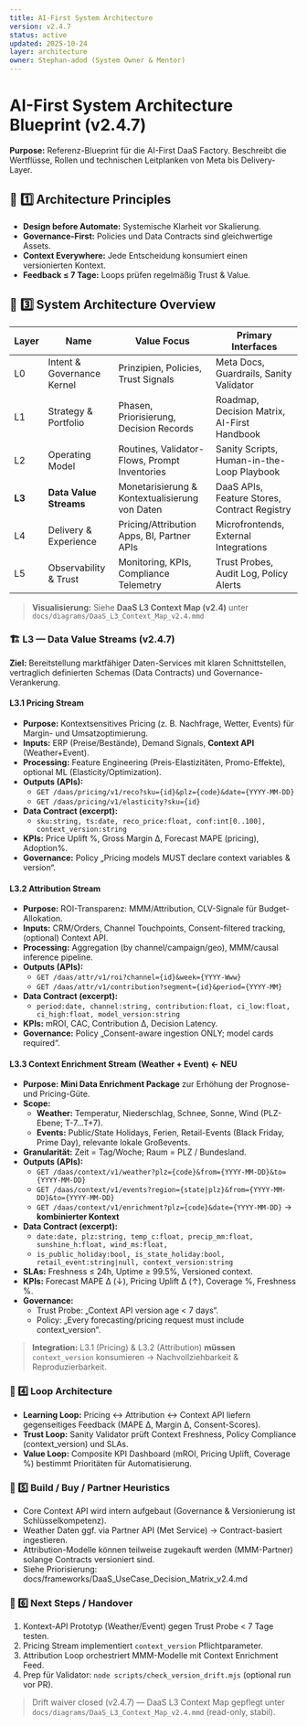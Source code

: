 ```yaml
---
title: AI-First System Architecture
version: v2.4.7
status: active
updated: 2025-10-24
layer: architecture
owner: Stephan-adod (System Owner & Mentor)
---
```


# AI-First System Architecture Blueprint (v2.4.7)

**Purpose:** Referenz-Blueprint für die AI-First DaaS Factory. Beschreibt die Wertflüsse, Rollen und technischen Leitplanken von Meta bis Delivery-Layer.

## 🧭 1️⃣ Architecture Principles
- **Design before Automate:** Systemische Klarheit vor Skalierung.
- **Governance-First:** Policies und Data Contracts sind gleichwertige Assets.
- **Context Everywhere:** Jede Entscheidung konsumiert einen versionierten Kontext.
- **Feedback ≤ 7 Tage:** Loops prüfen regelmäßig Trust & Value.

## 🧠 3️⃣ System Architecture Overview
| Layer | Name | Value Focus | Primary Interfaces |
|---|---|---|---|
| L0 | Intent & Governance Kernel | Prinzipien, Policies, Trust Signals | Meta Docs, Guardrails, Sanity Validator |
| L1 | Strategy & Portfolio | Phasen, Priorisierung, Decision Records | Roadmap, Decision Matrix, AI-First Handbook |
| L2 | Operating Model | Routines, Validator-Flows, Prompt Inventories | Sanity Scripts, Human-in-the-Loop Playbook |
| **L3** | **Data Value Streams** | Monetarisierung & Kontextualisierung von Daten | DaaS APIs, Feature Stores, Contract Registry |
| L4 | Delivery & Experience | Pricing/Attribution Apps, BI, Partner APIs | Microfrontends, External Integrations |
| L5 | Observability & Trust | Monitoring, KPIs, Compliance Telemetry | Trust Probes, Audit Log, Policy Alerts |

> **Visualisierung:** Siehe **DaaS L3 Context Map (v2.4)** unter
> `docs/diagrams/DaaS_L3_Context_Map_v2.4.mmd`

### 🏗️ L3 — Data Value Streams (v2.4.7)

**Ziel:** Bereitstellung marktfähiger Daten-Services mit klaren Schnittstellen, vertraglich definierten Schemas (Data Contracts) und Governance-Verankerung.

#### L3.1 Pricing Stream
- **Purpose:** Kontextsensitives Pricing (z. B. Nachfrage, Wetter, Events) für Margin- und Umsatzoptimierung.
- **Inputs:** ERP (Preise/Bestände), Demand Signals, **Context API** (Weather+Event).
- **Processing:** Feature Engineering (Preis-Elastizitäten, Promo-Effekte), optional ML (Elasticity/Optimization).
- **Outputs (APIs):**
  - `GET /daas/pricing/v1/reco?sku={id}&plz={code}&date={YYYY-MM-DD}`
  - `GET /daas/pricing/v1/elasticity?sku={id}`
- **Data Contract (excerpt):**
  - `sku:string, ts:date, reco_price:float, conf:int[0..100], context_version:string`
- **KPIs:** Price Uplift %, Gross Margin Δ, Forecast MAPE (pricing), Adoption%.
- **Governance:** Policy „Pricing models MUST declare context variables & version“.

#### L3.2 Attribution Stream
- **Purpose:** ROI-Transparenz: MMM/Attribution, CLV-Signale für Budget-Allokation.
- **Inputs:** CRM/Orders, Channel Touchpoints, Consent-filtered tracking, (optional) Context API.
- **Processing:** Aggregation (by channel/campaign/geo), MMM/causal inference pipeline.
- **Outputs (APIs):**
  - `GET /daas/attr/v1/roi?channel={id}&week={YYYY-Www}`
  - `GET /daas/attr/v1/contribution?segment={id}&period={YYYY-MM}`
- **Data Contract (excerpt):**
  - `period:date, channel:string, contribution:float, ci_low:float, ci_high:float, model_version:string`
- **KPIs:** mROI, CAC, Contribution Δ, Decision Latency.
- **Governance:** Policy „Consent-aware ingestion ONLY; model cards required“.

#### L3.3 Context Enrichment Stream (Weather + Event)  ← **NEU**
- **Purpose:** **Mini Data Enrichment Package** zur Erhöhung der Prognose- und Pricing-Güte.
- **Scope:**
  - **Weather:** Temperatur, Niederschlag, Schnee, Sonne, Wind (PLZ-Ebene; T-7…T+7).
  - **Events:** Public/State Holidays, Ferien, Retail-Events (Black Friday, Prime Day), relevante lokale Großevents.
- **Granularität:** Zeit = Tag/Woche; Raum = PLZ / Bundesland.
- **Outputs (APIs):**
  - `GET /daas/context/v1/weather?plz={code}&from={YYYY-MM-DD}&to={YYYY-MM-DD}`
  - `GET /daas/context/v1/events?region={state|plz}&from={YYYY-MM-DD}&to={YYYY-MM-DD}`
  - `GET /daas/context/v1/enrichment?plz={code}&date={YYYY-MM-DD}`  → **kombinierter Kontext**
- **Data Contract (excerpt):**
  - `date:date, plz:string, temp_c:float, precip_mm:float, sunshine_h:float, wind_ms:float,`
  - `is_public_holiday:bool, is_state_holiday:bool, retail_event:string|null, context_version:string`
- **SLAs:** Freshness ≤ 24h, Uptime ≥ 99.5%, Versioned context.
- **KPIs:** Forecast MAPE Δ (↓), Pricing Uplift Δ (↑), Coverage %, Freshness %.
- **Governance:**
  - Trust Probe: „Context API version age < 7 days“.
  - Policy: „Every forecasting/pricing request must include context_version“.

> **Integration:** L3.1 (Pricing) & L3.2 (Attribution) **müssen** `context_version` konsumieren → Nachvollziehbarkeit & Reproduzierbarkeit.

### 🔁 4️⃣ Loop Architecture
- **Learning Loop:** Pricing ↔ Attribution ↔ Context API liefern gegenseitiges Feedback (MAPE Δ, Margin Δ, Consent-Scores).
- **Trust Loop:** Sanity Validator prüft Context Freshness, Policy Compliance (context_version) und SLAs.
- **Value Loop:** Composite KPI Dashboard (mROI, Pricing Uplift, Coverage %) bestimmt Prioritäten für Automatisierung.

### 🧩 5️⃣ Build / Buy / Partner Heuristics
- Core Context API wird intern aufgebaut (Governance & Versionierung ist Schlüsselkompetenz).
- Weather Daten ggf. via Partner API (Met Service) → Contract-basiert ingestieren.
- Attribution-Modelle können teilweise zugekauft werden (MMM-Partner) solange Contracts versioniert sind.
- Siehe Priorisierung: docs/frameworks/DaaS_UseCase_Decision_Matrix_v2.4.md

### 🚀 6️⃣ Next Steps / Handover
1. Kontext-API Prototyp (Weather/Event) gegen Trust Probe < 7 Tage testen.
2. Pricing Stream implementiert `context_version` Pflichtparameter.
3. Attribution Loop orchestriert MMM-Modelle mit Context Enrichment Feed.
4. Prep für Validator: `node scripts/check_version_drift.mjs` (optional run vor PR).

> Drift waiver closed (v2.4.7) — DaaS L3 Context Map gepflegt unter `docs/diagrams/DaaS_L3_Context_Map_v2.4.mmd` (read-only, stabil).

